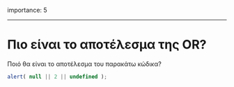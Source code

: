 importance: 5

---

# Πιο είναι το αποτέλεσμα της OR?

Ποιό θα είναι το αποτέλεσμα του παρακάτω κώδικα?

```js
alert( null || 2 || undefined );
```

